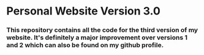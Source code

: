 <h1>Personal Website Version 3.0</h1>
<h3>This repository contains all the code for the third version of my website. It's definitely a major improvement over versions 1 and 2 which can also be found on my github profile.</h3>
